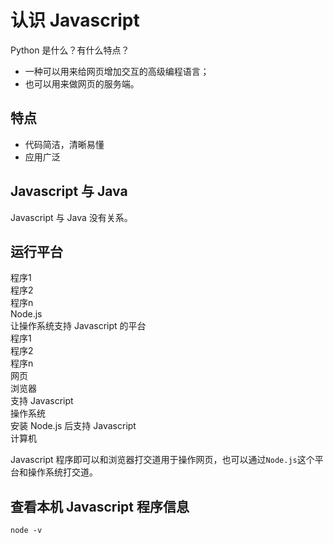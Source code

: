 # 认识 Javascript

Python 是什么？有什么特点？

- 一种可以用来给网页增加交互的高级编程语言；
- 也可以用来做网页的服务端。

## 特点

- 代码简洁，清晰易懂
- 应用广泛

## Javascript 与 Java

Javascript 与 Java 没有关系。

## 运行平台

<div class="bg-cyan flex flex-col gap-2 pt-4">
    <div class="bg-red flex flex-row gap-2 items-end">
        <div class="flex flex-col w-3/5 gap-1">
            <div class="flex flex-row gap-4 justify-center">
                <div class="brick px-2">程序1</div>
                <div class="brick px-2">程序2</div>
                <div class="brick px-2">程序n</div>
            </div>
            <div class="bg-sky w-full text-center py-2">
                Node.js<br/>
                <span class="text-sm">让操作系统支持 Javascript 的平台</span>
            </div>
        </div>
        <div class="flex flex-col w-3/5 gap-1">
            <div class="flex flex-row gap-4 justify-center">
                <div class="brick px-2">程序1</div>
                <div class="brick px-2">程序2</div>
                <div class="brick px-2">程序n</div>
            </div>
            <div class="bg-sky w-full text-center py-2">网页</div>
            <div class="bg-sky w-full text-center py-2">
                浏览器<br/>
                <span class="text-sm">支持 Javascript</span>
            </div>
        </div>
    </div>
    <div class="bg-yellow text-center py-4">
        操作系统<br/>
        <span class="text-sm">安装 Node.js 后支持 Javascript </span>
    </div>
    <div class="bg-yellow text-center py-4">计算机</div>
</div>

Javascript 程序即可以和浏览器打交道用于操作网页，也可以通过`Node.js`这个平台和操作系统打交道。

## 查看本机 Javascript 程序信息

<div class="run"></div>

```shell
node -v
```
